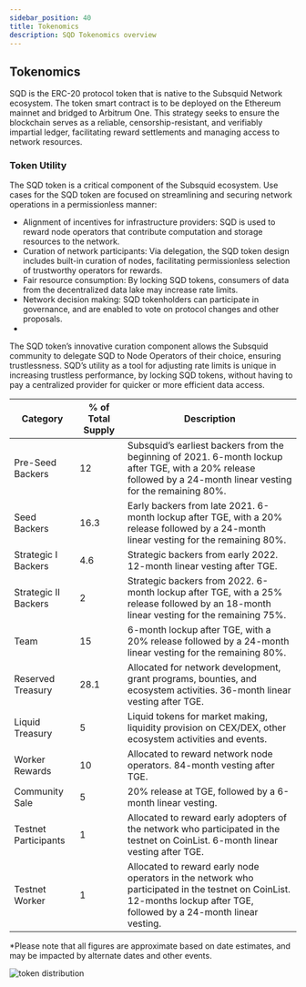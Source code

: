 ```yaml
---
sidebar_position: 40
title: Tokenomics
description: SQD Tokenomics overview
---
```


## Tokenomics 

SQD is the ERC-20 protocol token that is native to the Subsquid Network ecosystem. The token smart contract is to be deployed on the Ethereum mainnet and bridged to Arbitrum One. This strategy seeks to ensure the blockchain serves as a reliable, censorship-resistant, and verifiably impartial ledger, facilitating reward settlements and managing access to network resources.

### Token Utility

The SQD token is a critical component of the Subsquid ecosystem. Use cases for the SQD token are focused on streamlining and securing network operations in a permissionless manner:

- Alignment of incentives for infrastructure providers: SQD is used to reward node operators that contribute computation and storage resources to the network.
- Curation of network participants: Via delegation, the SQD token design includes built-in curation of nodes, facilitating permissionless selection of trustworthy operators for rewards.
- Fair resource consumption: By locking SQD tokens, consumers of data from the decentralized data lake may increase rate limits.
- Network decision making: SQD tokenholders can participate in governance, and are enabled to vote on protocol changes and other proposals.
- 
The SQD token’s innovative curation component allows the Subsquid community to delegate SQD to Node Operators of their choice, ensuring trustlessness. SQD’s utility as a tool for adjusting rate limits is unique in increasing trustless performance, by locking SQD tokens, without having to pay a centralized provider for quicker or more efficient data access.

| Category            | % of Total Supply | Description                                                                                                                                                           |
|---------------------|-------------------|-----------------------------------------------------------------------------------------------------------------------------------------------------------------------|
| Pre-Seed Backers    | 12                | Subsquid’s earliest backers from the beginning of 2021. 6-month lockup after TGE, with a 20% release followed by a 24-month linear vesting for the remaining 80%.   |
| Seed Backers        | 16.3              | Early backers from late 2021. 6-month lockup after TGE, with a 20% release followed by a 24-month linear vesting for the remaining 80%.                              |
| Strategic I Backers | 4.6               | Strategic backers from early 2022. 12-month linear vesting after TGE.                                                                                                 |
| Strategic II Backers| 2                 | Strategic backers from 2022. 6-month lockup after TGE, with a 25% release followed by an 18-month linear vesting for the remaining 75%.                              |
| Team                | 15                | 6-month lockup after TGE, with a 20% release followed by a 24-month linear vesting for the remaining 80%.                                                             |
| Reserved Treasury   | 28.1              | Allocated for network development, grant programs, bounties, and ecosystem activities. 36-month linear vesting after TGE.                                            |
| Liquid Treasury     | 5                 | Liquid tokens for market making, liquidity provision on CEX/DEX, other ecosystem activities and events.                                                               |
| Worker Rewards      | 10                | Allocated to reward network node operators. 84-month vesting after TGE.                                                                                               |
| Community Sale      | 5                 | 20% release at TGE, followed by a 6-month linear vesting.                                                                                                             |
| Testnet Participants| 1                 | Allocated to reward early adopters of the network who participated in the testnet on CoinList. 6-month linear vesting after TGE.                                     |
| Testnet Worker      | 1                 | Allocated to reward early node operators in the network who participated in the testnet on CoinList. 12-months lockup after TGE, followed by a 24-month linear vesting. |

*Please note that all figures are approximate based on date estimates, and may be impacted by alternate dates and other events.

![token distribution](https://s3-us-west-1.amazonaws.com/compliance-ico-af-us-west-1/production/images/attachments/original/0cb/c17/cb-/0cbc17cb-54f2-47b6-a1df-f0e87b3b7b74-1704220851-1ebd638dcaaf078a359bafcf15d62c1cbf723834.png)
